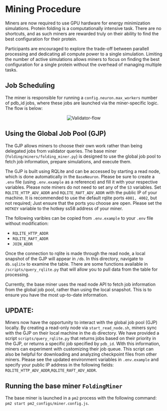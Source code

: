 # Mining Procedure
Miners are now required to use GPU hardware for energy minimization simulations. Protein folding is a computationally intensive task. There are no shortcuts, and as such miners are rewarded truly on their ability to find the best configuration for their protein. 

Participants are encouraged to explore the trade-off between parallell processing and dedicating all compute power to a single simulation. Limiting the number of active simulations allows miners to focus on finding the best configuration for a single protein without the overhead of managing multiple tasks.

## Job Scheduling
The miner is responsible for running a `config.neuron.max_workers` number of pdb_id jobs, where these jobs are launched via the miner-specific logic. The flow is below: 

<div align="center">
    <img src="../assets/miner_flow.png" alt="Validator-flow">
</div>


## Using the Global Job Pool (GJP)
The GJP allows miners to choose their own work rather than being delegated jobs from validator queries. The base miner (`folding/miners/folding_miner.py`) is designed to use the global job pool to fetch job information, prepare simulations, and execute them. 

The GJP is built using RQLite and can be accessed by starting a read node, which is done automatically in the `BaseNeuron`.  Please be sure to create a `.env` file (using `.env.example` as a reference) and fill it with your respective variables. Please note miners do not need to set any of the `S3` variables. Set `RQLITE_HTTP_ADV_ADDR` and `RQLITE_RAFT_ADV_ADDR` with the public IP of your machine. It is recommended to use the default rqlite ports `4001, 4002`, but not required; Just ensure that the ports you choose are open. Please set the `HOTKEY` variable to the hotkey ss58 address of your miner. 

The following varibles can be copied from `.env.example` to your `.env` file without modification:
- `RQLITE_HTTP_ADDR`
- `RQLITE_RAFT_ADDR`
- `JOIN_ADDR`

Once the connection to rqlite is made through the read node, a local snapshot of the GJP will appear in `/db`. In this directory, navigate to `db.sqlite` to examine the table. There are some functions available in `/scripts/query_rqlite.py` that will allow you to pull data from the table for processing. 

Currently, the base miner uses the read node API to fetch job information from the global job pool, rather than using the local snapshot. This is to ensure you have the most up-to-date information. 

## UPDATE:
Miners now have the opportunity to interact with the global job pool (GJP) locally. By creating a read-only node via `start_read_node.sh`, miners sync with the GJP on their local machine in the `db` directory. We have provided a script `scripts/query_rqlite.py` that returns jobs based on their priority in the GJP, or returns a specific job specified by `pdb_id`. With this information, miners can experiment with customizing their job queue. This script can also be helpful for downloading and analyzing checkpoint files from other miners. Please see the updated environment variables in `.env.example` and specify your public IP address in the following fields: `RQLITE_HTTP_ADV_ADDR`,`RQLITE_RAFT_ADV_ADDR`. 

## Running the base miner `FoldingMiner`

The base miner is launched in a `pm2` process with the following command: `pm2 start pm2_configs/miner.config.js`.
